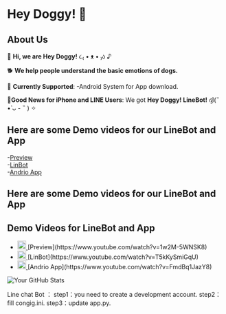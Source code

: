 # Hey Doggy! 🐾
## About Us

🐶 **Hi, we are Hey Doggy!** ૮₍ • ᴥ • ₎ა ♪

🐕 **We help people understand the basic emotions of dogs.**

🦴 **Currently Supported**:
-Android System for App download.

🐩**Good News for iPhone and LINE Users**:
We got **Hey Doggy! LineBot!** ദ്ദി(˵ •̀ ᴗ - ˵ ) ✧


## Here are some Demo videos for our LineBot and App
-[Preview](https://www.youtube.com/watch?v=1w2M-5WNSK8)  
-[LinBot](https://www.youtube.com/watch?v=T5kKySmiGqU)  
-[Andrio App](https://www.youtube.com/watch?v=FmdBq1JazY8)

## Here are some Demo videos for our LineBot and App

## Demo Videos for LineBot and App


- <a href="https://www.youtube.com/watch?v=1w2M-5WNSK8" target="_blank">
    <img src="https://upload.wikimedia.org/wikipedia/commons/thumb/4/42/YouTube_icon_%282013-2017%29.png/480px-YouTube_icon_%282013-2017%29.png" alt="YouTube Logo" width="20" height="20">
  </a> [Preview](https://www.youtube.com/watch?v=1w2M-5WNSK8)

- <a href="https://www.youtube.com/watch?v=T5kKySmiGqU" target="_blank">
    <img src="https://upload.wikimedia.org/wikipedia/commons/thumb/4/42/YouTube_icon_%282013-2017%29.png/480px-YouTube_icon_%282013-2017%29.png" alt="YouTube Logo" width="20" height="20">
  </a> [LinBot](https://www.youtube.com/watch?v=T5kKySmiGqU)

- <a href="https://www.youtube.com/watch?v=FmdBq1JazY8" target="_blank">
    <img src="https://upload.wikimedia.org/wikipedia/commons/thumb/4/42/YouTube_icon_%282013-2017%29.png/480px-YouTube_icon_%282013-2017%29.png" alt="YouTube Logo" width="20" height="20">
  </a> [Andrio App](https://www.youtube.com/watch?v=FmdBq1JazY8)






![Your GitHub Stats](https://github-readme-stats.vercel.app/api?username=YourGitHubUsername&show_icons=true&theme=tokyonight)
















Line chat Bot ： 
  step1：you need to create a development account.
  step2：fill congig.ini.
  step3：update app.py.
